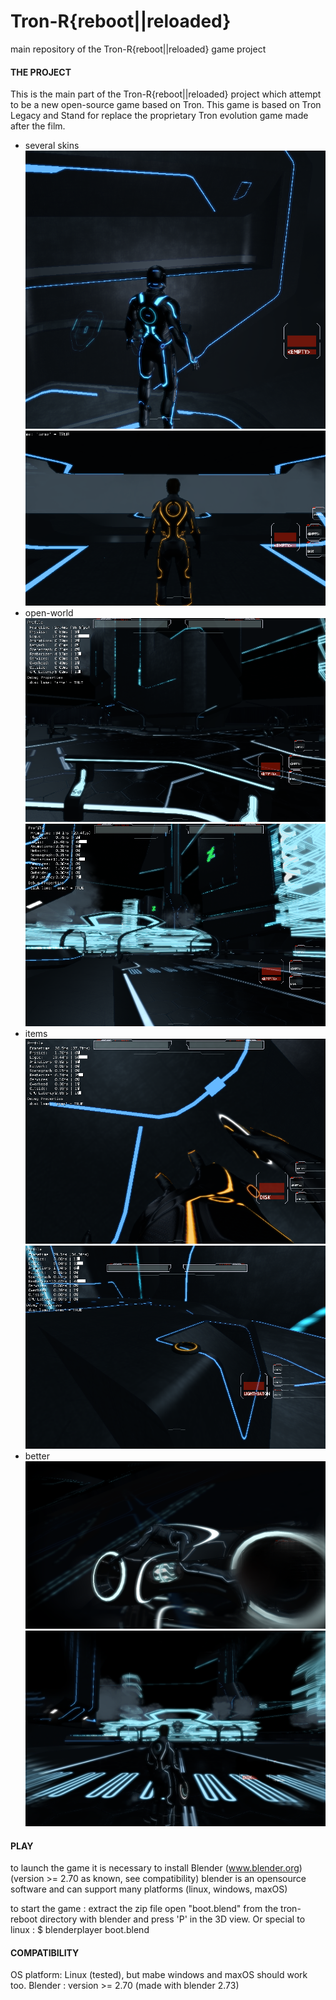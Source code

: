 # Tron-R{reboot||reloaded}
main repository of the Tron-R{reboot||reloaded} game project

#### THE PROJECT

This is the main part of the Tron-R{reboot||reloaded} project which attempt to be a new open-source game 
based on Tron. This game is based on Tron Legacy and Stand for replace the proprietary Tron evolution game 
made after the film.

- several skins
![skin monitor](screenshots/skin-monitor.png) ![skin clu](screenshots/skin-clu.png)
- open-world 
![street](screenshots/street.png) ![city](screenshots/city.png)
- items
![disk](screenshots/disk.png) ![items](screenshots/items.png)
- better
![cycle](screenshots/cycle_on_grid.png) ![flynn](screenshots/flynn_in_street.png)



#### PLAY

to launch the game it is necessary to install Blender (www.blender.org) (version >= 2.70 as known, see compatibility)
blender is an opensource software and can support many platforms (linux, windows, maxOS)

to start the game :
  extract the zip file
  open "boot.blend" from the tron-reboot directory with blender and press 'P' in the 3D view.
Or special to linux :
  $ blenderplayer boot.blend


#### COMPATIBILITY

OS platform: Linux (tested), but mabe windows and maxOS should work too.
Blender :  version >= 2.70  (made with blender 2.73)
